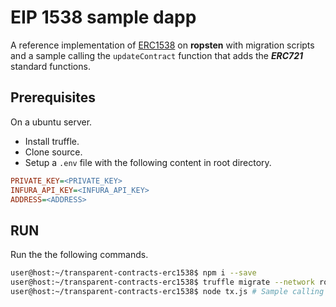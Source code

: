 # EIP 1538 sample dapp
A reference implementation of [ERC1538](https://eips.ethereum.org/EIPS/eip-1538) on **ropsten** with migration scripts and a sample calling the `updateContract` function that adds the ***ERC721*** standard functions.

## Prerequisites

On a ubuntu server.
- Install truffle.
- Clone source.
- Setup a `.env` file with the following content in root directory.

```INI
PRIVATE_KEY=<PRIVATE_KEY>
INFURA_API_KEY=<INFURA_API_KEY>
ADDRESS=<ADDRESS>
```

## RUN

Run the the following commands.

```bash
user@host:~/transparent-contracts-erc1538$ npm i --save
user@host:~/transparent-contracts-erc1538$ truffle migrate --network ropsten
user@host:~/transparent-contracts-erc1538$ node tx.js # Sample calling the delegate contract
```